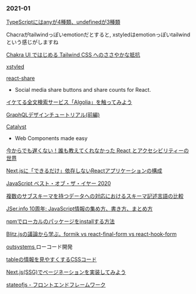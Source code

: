 ### 2021-01

[ TypeScriptにはanyが4種類、undefinedが3種類 ]( https://zenn.dev/qnighy/articles/64145f6ff849e5 )

Chacraがtailwindっぽいemotionだとすると, xstyledはemotionっぽいtailwindという感じがしますね

[ Chakra UI ではじめる Tailwind CSS へのささやかな抵抗 ]( https://speakerdeck.com/line_developers/modest-resistance-to-tailwind-css-starting-with-chakra-ui )

[ xstyled ]( https://xstyled.dev/ )

[ react-share ]( https://github.com/nygardk/react-share)
  - Social media share buttons and share counts for React.

[ イケてる全文検索サービス「Algolia」を触ってみよう ]( https://qiita.com/tschy/items/eefbb3a0dc60cd11ab9a )

[ GraphQLデザインチュートリアル(前編) ]( https://qiita.com/hitochan777/items/04c16ca770f7b3a84af5 )

[ Catalyst ]( https://github.com/github/Catalyst )
  - Web Components made easy

[ 今からでも遅くない！誰も教えてくれなかった React とアクセシビリティーの世界 ]( https://zenn.dev/neet/articles/8b4d8d42fb2a5e )

[ Next.jsに「できるだけ」依存しないReactアプリケーションの構成 ]( https://zenn.dev/panda_program/articles/nextjs-architecture )

[ JavaScript ベスト・オブ・ザ・イヤー 2020 ]( https://qiita.com/rana_kualu/items/e8a0f8f5589ff082539d )

[ 複数のサブスキーマを持つデータへの対応におけるスキーマ記述言語の比較 ]( https://eng-blog.iij.ad.jp/archives/6813 )

[ JSer.info 10周年: JavaScript情報の集め方、書き方、まとめ方 ]( https://jser.info/2021/01/16/jser-10th/ )

[ npmでローカルのパッケージをinstallする方法 ]( https://qiita.com/suin/items/c9c342f557bd885dbe06 )

[ Blitz.jsの議論から学ぶ，formik vs react-final-form vs react-hook-form ]( https://qiita.com/marin_a__/items/eee408c5e99d5b53416e )


[ outsystems ]( https://www.outsystems.com/ja-jp/ )
ローコード開発

[ tableの情報を見やすくするCSSコード ]( https://twitter.com/pulpxstyle/status/1356392459291398144 )

[ Next.js(SSG)でページネーションを実装してみよう ]( https://blog.microcms.io/next-pagination/ )

[ stateofjs - フロントエンドフレームワーク]( https://2020.stateofjs.com/ja-JP/technologies/front-end-frameworks/ )

[  ](  )
[  ](  )
[  ](  )
[  ](  )
[  ](  )
[  ](  )
[  ](  )
[  ](  )
[  ](  )
[  ](  )
[  ](  )
[  ](  )
[  ](  )
[  ](  )
[  ](  )
[  ](  )
[  ](  )
[  ](  )


